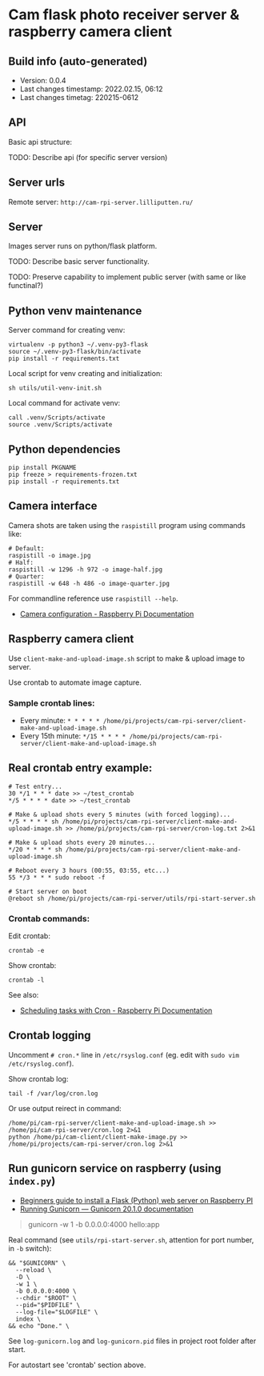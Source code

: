 <!--
 @changed 2022.02.12, 03:54
-->

# Cam flask photo receiver server & raspberry camera client


## Build info (auto-generated)

- Version: 0.0.4
- Last changes timestamp: 2022.02.15, 06:12
- Last changes timetag: 220215-0612


## API

Basic api structure:

TODO: Describe api (for specific server version)


## Server urls

Remote server: `http://cam-rpi-server.lilliputten.ru/`


## Server

Images server runs on python/flask platform.

TODO: Describe basic server functionality.

TODO: Preserve capability to implement public server (with same or like functinal?)


## Python venv maintenance

Server command for creating venv:

```
virtualenv -p python3 ~/.venv-py3-flask
source ~/.venv-py3-flask/bin/activate
pip install -r requirements.txt
```

Local script for venv creating and initialization:

```
sh utils/util-venv-init.sh
```

Local command for activate venv:

```
call .venv/Scripts/activate
source .venv/Scripts/activate
```

## Python dependencies

```
pip install PKGNAME
pip freeze > requirements-frozen.txt
pip install -r requirements.txt
```

## Camera interface

Camera shots are taken using the `raspistill` program using commands like:

```shell
# Default:
raspistill -o image.jpg
# Half:
raspistill -w 1296 -h 972 -o image-half.jpg
# Quarter:
raspistill -w 648 -h 486 -o image-quarter.jpg
```

For commandline reference use `raspistill --help`.

- [Camera configuration - Raspberry Pi Documentation](https://www.raspberrypi.org/documentation/configuration/camera.md)


## Raspberry camera client

Use `client-make-and-upload-image.sh` script to make & upload image to server.

Use crontab to automate image capture.

### Sample crontab lines:

- Every minute: `* * * * * /home/pi/projects/cam-rpi-server/client-make-and-upload-image.sh`
- Every 15th minute: `*/15 * * * * /home/pi/projects/cam-rpi-server/client-make-and-upload-image.sh`

## Real crontab entry example:

```shell
# Test entry...
30 */1 * * * date >> ~/test_crontab
*/5 * * * * date >> ~/test_crontab

# Make & upload shots every 5 minutes (with forced logging)...
*/5 * * * * sh /home/pi/projects/cam-rpi-server/client-make-and-upload-image.sh >> /home/pi/projects/cam-rpi-server/cron-log.txt 2>&1

# Make & upload shots every 20 minutes...
*/20 * * * * sh /home/pi/projects/cam-rpi-server/client-make-and-upload-image.sh

# Reboot every 3 hours (00:55, 03:55, etc...)
55 */3 * * * sudo reboot -f

# Start server on boot
@reboot sh /home/pi/projects/cam-rpi-server/utils/rpi-start-server.sh
```

### Crontab commands:

Edit crontab:
```shell
crontab -e
```

Show crontab:
```shell
crontab -l
```

See also:

- [Scheduling tasks with Cron - Raspberry Pi Documentation](https://www.raspberrypi.org/documentation/linux/usage/cron.md)


## Crontab logging

Uncomment `# cron.*` line in `/etc/rsyslog.conf` (eg. edit with `sudo vim /etc/rsyslog.conf`).

Show crontab log:

```shell
tail -f /var/log/cron.log
```

Or use output reirect in command:

```shell
/home/pi/cam-rpi-server/client-make-and-upload-image.sh >> /home/pi/cam-rpi-server/cron.log 2>&1
python /home/pi/cam-client/client-make-image.py >>  /home/pi/projects/cam-rpi-server/cron.log 2>&1
```

## Run gunicorn service on raspberry (using `index.py`)

- [Beginners guide to install a Flask (Python) web server on Raspberry PI](https://peppe8o.com/beginners-guide-to-install-a-flask-python-web-server-on-raspberry-pi/)
- [Running Gunicorn — Gunicorn 20.1.0 documentation](https://docs.gunicorn.org/en/stable/run.html)

> gunicorn -w 1 -b 0.0.0.0:4000 hello:app

Real command (see `utils/rpi-start-server.sh`, attention for port number, in `-b` switch):

```
&& "$GUNICORN" \
  --reload \
  -D \
  -w 1 \
  -b 0.0.0.0:4000 \
  --chdir "$ROOT" \
  --pid="$PIDFILE" \
  --log-file="$LOGFILE" \
  index \
&& echo "Done." \
```

See `log-gunicorn.log` and `log-gunicorn.pid` files in project root folder after start.

For autostart see 'crontab' section above.
